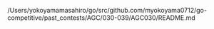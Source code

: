 /Users/yokoyamamasahiro/go/src/github.com/myokoyama0712/go-competitive/past_contests/AGC/030-039/AGC030/README.md